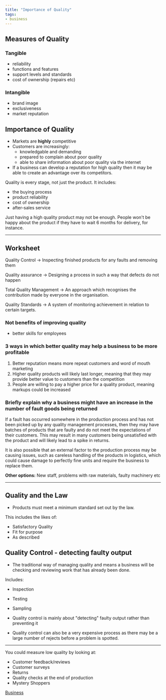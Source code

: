 ```yaml
---
title: "Importance of Quality"
tags:
- business
---
```


## Measures of Quality

### Tangible

- reliability
- functions and features
- support levels and standards
- cost of ownership (repairs etc)

### Intangible

- brand image
- exclusiveness
- market reputation

## Importance of Quality

- Markets are **highly** competitive
- Customers are increasingly:
	- knowledgable and demanding
	- prepared to complain about poor quality
	- able to share information about poor quality via the internet
- If a business can develop a reputation for high quality then it may be able to create an advantage over its competitors.

Quality is every stage, not just the product. It includes:

- the buying process
- product reliability
- cost of ownership
- after-sales service

Just having a high quality product may not be enough. People won't be happy about the product if they have to wait 6 months for delivery, for instance.

---

## Worksheet

Quality Control → Inspecting finished products for any faults and removing them

Quality assurance → Designing a process in such a way that defects do not happen

Total Quality Management → An approach which recognises the contribution made by everyone in the organisation.

Quality Standards → A system of monitoring achievement in relation to certain targets.

### Not benefits of improving quality
- better skills for employees

### 3 ways in which better quality may help a business to be more profitable

1) Better reputation means more repeat customers and word of mouth marketing
2) Higher quality products will likely last longer, meaning that they may provide better value to customers than the competition
3) People are willing to pay a higher price for a quality product, meaning markups could be increased

### Briefly explain why a business might have an increase in the number of fault goods being returned

If a fault has occurred somewhere in the production process and has not been picked up by any quality management processes, then they may have batches of products that are faulty and do not meet the expectations of their customers. This may result in many customers being unsatisfied with the product and will likely lead to a spike in returns. 

It is also possible that an external factor to the production process may be causing issues, such as careless handling of the products in logistics, which could cause damage to perfectly fine units and require the business to replace them.

**Other options:** New staff, problems with raw materials, faulty machinery etc


---

## Quality and the Law

- Products must meet a minimum standard set out by the law.

This includes the likes of:

- Satisfactory Quality
- Fit for purpose
- As described


## Quality Control - detecting faulty output

- The traditional way of managing quality and means a business will be checking and reviewing work that has already been done.

Includes:

- Inspection
- Testing
- Sampling

- Quality control is mainly about "detecting" faulty output rather than preventing it

- Quality control can also be a very expensive process as there may be a large number of rejects before a problem is spotted.

---

You could measure low quality by looking at:

- Customer feedback/reviews
- Customer surveys
- Returns
- Quality checks at the end of production
- Mystery Shoppers


[Business](/Business)
